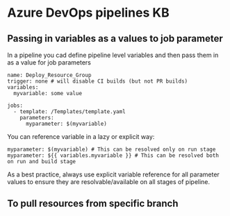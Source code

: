 # Azure DevOps pipelines KB

## Passing in variables as a values to job parameter

In a pipeline you cad define pipeline level variables and then pass them in as a value for job parameters
```
name: Deploy_Resource_Group
trigger: none # will disable CI builds (but not PR builds)
variables:
  myvariable: some value

jobs:
  - template: /Templates/template.yaml
    parameters:
      myparameter: $(myvariable)
```
You can reference variable in a lazy or explicit way:
```
myparameter: $(myvariable) # This can be resolved only on run stage
myparameter: ${{ variables.myvariable }} # This can be resolved both on run and build stage
```
As a best practice, always use explicit variable reference for all parameter values to ensure they are resolvable/available on all stages of pipeline.

## To pull resources from specific branch

